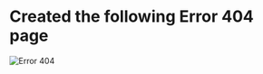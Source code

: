 # Created the following Error 404 page
![Error 404](https://user-images.githubusercontent.com/49369387/158055481-7ffe8933-3845-4889-a51a-b5e8fd653751.gif)
